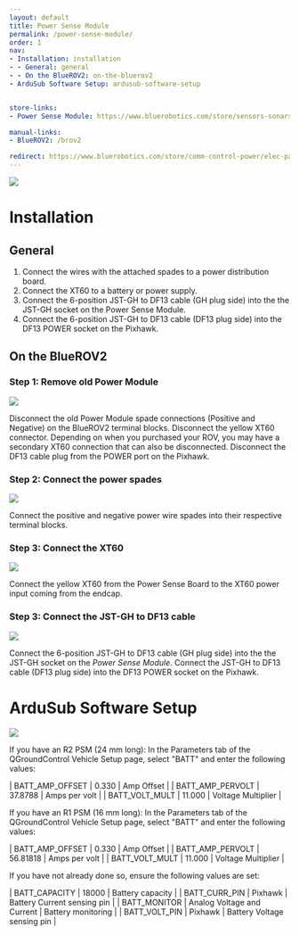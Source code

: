 ```yaml
---
layout: default
title: Power Sense Module
permalink: /power-sense-module/
order: 1
nav:
- Installation: installation
- - General: general
- - On the BlueROV2: on-the-bluerov2
- ArduSub Software Setup: ardusub-software-setup


store-links:
- Power Sense Module: https://www.bluerobotics.com/store/sensors-sonars-cameras/sensors/psm-asm-r2-rp-1/

manual-links:
- BlueROV2: /brov2

redirect: https://www.bluerobotics.com/store/comm-control-power/elec-packages/psm-asm-r2-rp/
---
```


<img src="/power-sense-module/cad/PSM-Banner.JPG" class="img-responsive" style="max-width:900px"  />

# Installation

## General

1. Connect the wires with the attached spades to a power distribution board.
2. Connect the XT60 to a battery or power supply.
3. Connect the 6-position JST-GH to DF13 cable (GH plug side) into the the JST-GH socket on the Power Sense Module.
4. Connect the 6-position JST-GH to DF13 cable (DF13 plug side) into the DF13 POWER socket on the Pixhawk. 

## On the BlueROV2

### Step 1: Remove old Power Module

<img src="/power-sense-module/cad/PSM-Old-Removed.jpg" class="img-responsive" style="max-width:800px"  />

Disconnect the old Power Module spade connections (Positive and Negative) on the BlueROV2 terminal blocks. Disconnect the yellow XT60 connector. Depending on when you purchased your ROV, you may have a secondary XT60 connection that can also be disconnected. Disconnect the DF13 cable plug from the POWER port on the Pixhawk.

### Step 2: Connect the power spades

<img src="/power-sense-module/cad/PSM-Power.jpg" class="img-responsive" style="max-width:800px"  />

Connect the positive and negative power wire spades into their respective terminal blocks.

### Step 3: Connect the XT60

<img src="/power-sense-module/cad/PSM-XT60.jpg" class="img-responsive" style="max-width:800px"  />

Connect the yellow XT60 from the Power Sense Board to the XT60 power input coming from the endcap.

### Step 3: Connect the JST-GH to DF13 cable

<img src="/power-sense-module/cad/PSM-Pixhawk.jpg" class="img-responsive" style="max-width:800px"  />

Connect the 6-position JST-GH to DF13 cable (GH plug side) into the the JST-GH socket on the <em>Power Sense Module</em>. Connect the JST-GH to DF13 cable (DF13 plug side) into the DF13 POWER socket on the Pixhawk.

# ArduSub Software Setup

<img src="/power-sense-module/cad/PSM-Ardusub-Highlighted.jpg" class="img-responsive" style="max-width:800px"  />

If you have an R2 PSM (24 mm long):
In the Parameters tab of the QGroundControl Vehicle Setup page, select "BATT" and enter the following values:

| BATT_AMP_OFFSET | 0.330 | Amp Offset | 
| BATT_AMP_PERVOLT | 37.8788 | Amps per volt |
| BATT_VOLT_MULT | 11.000 | Voltage Multiplier |

If you have an R1 PSM (16 mm long):
In the Parameters tab of the QGroundControl Vehicle Setup page, select "BATT" and enter the following values:

| BATT_AMP_OFFSET | 0.330 | Amp Offset | 
| BATT_AMP_PERVOLT | 56.81818 | Amps per volt |
| BATT_VOLT_MULT | 11.000 | Voltage Multiplier |

If you have not already done so, ensure the following values are set:

| BATT_CAPACITY | 18000 | Battery capacity |
| BATT_CURR_PIN | Pixhawk | Battery Current sensing pin |
| BATT_MONITOR | Analog Voltage and Current | Battery monitoring |
| BATT_VOLT_PIN | Pixhawk | Battery Voltage sensing pin |
